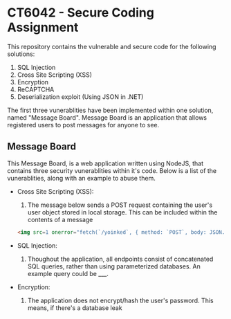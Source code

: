 # CT6042 - Secure Coding Assignment

This repository contains the vulnerable and secure code for the following solutions:

1) SQL Injection
2) Cross Site Scripting (XSS)
3) Encryption
4) ReCAPTCHA
5) Deserialization exploit (Using JSON in .NET)

The first three vunerablities have been implemented within one solution, named "Message Board".
Message Board is an application that allows registered users to post messages for anyone to see.

## Message Board

This Message Board, is a web application written using NodeJS, that contains three security vunerablities within it's code. Below is a list of the vunerablities, along with an example to abuse them.

- Cross Site Scripting (XSS):
  1) The message below sends a POST request containing the user's user object stored in local storage. This can be included within the contents of a message

    ```html
    <img src=1 onerror="fetch(`/yoinked`, { method: `POST`, body: JSON.stringify({ user: JSON.parse(localStorage.getItem(`messageBoardUser`)) }) })">
    ```

- SQL Injection:
  1) Thoughout the application, all endpoints consist of concatenated SQL queries, rather than using parameterized databases. An example query could be ___.
- Encryption:
  1) The application does not encrypt/hash the user's password. This means, if there's a database leak
